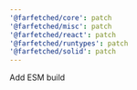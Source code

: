 ```yaml
---
'@farfetched/core': patch
'@farfetched/misc': patch
'@farfetched/react': patch
'@farfetched/runtypes': patch
'@farfetched/solid': patch
---
```


Add ESM build
